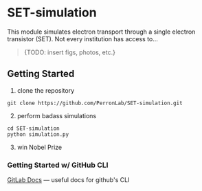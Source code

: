 # SET-simulation

This module simulates electron transport through a single electron transistor (SET). Not every institution has access to...
>{TODO: insert figs, photos, etc.}

## Getting Started

1. clone the repository

```
git clone https://github.com/PerronLab/SET-simulation.git
```

2. perform badass simulations

```
cd SET-simulation
python simulation.py
```

3. win Nobel Prize

### Getting Started w/ GitHub CLI
[GitLab Docs](https://docs.gitlab.com/ee/gitlab-basics/start-using-git.html#create-a-branch) — useful docs for github's CLI
